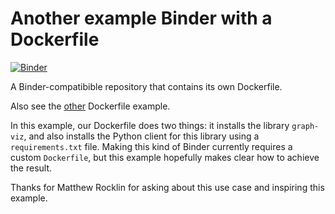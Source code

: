 # Another example Binder with a Dockerfile

[![Binder](http://mybinder.org/badge.svg)](http://mybinder.org/repo/alaindomissy/example-dockerfile-two)

A Binder-compatibible repository that contains its own Dockerfile.

Also see the [other](https://github.com/binder-project/example-dockerfile) Dockerfile example.

In this example, our Dockerfile does two things: it installs the library `graph-viz`, and also installs the Python client for this library using a `requirements.txt` file. Making this kind of Binder currently requires a custom `Dockerfile`, but this example hopefully makes clear how to achieve the result.

Thanks for Matthew Rocklin for asking about this use case and inspiring this example.
